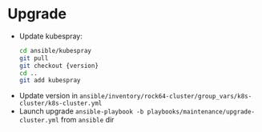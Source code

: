 # Upgrade

- Update kubespray:
  ```bash
  cd ansible/kubespray
  git pull
  git checkout {version}
  cd ..
  git add kubespray
  ```
- Update version in `ansible/inventory/rock64-cluster/group_vars/k8s-cluster/k8s-cluster.yml`
- Launch upgrade `ansible-playbook -b playbooks/maintenance/upgrade-cluster.yml` from `ansible` dir

